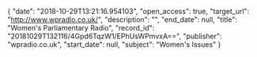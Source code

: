 {
  "date": "2018-10-29T13:21:16.954103", 
  "open_access": true, 
  "target_url": "http://www.wpradio.co.uk/", 
  "description": "", 
  "end_date": null, 
  "title": "Women's Parliamentary Radio", 
  "record_id": "20181029T132116/4Gpd6TqzW1/EPhUsWPmvxA==", 
  "publisher": "wpradio.co.uk", 
  "start_date": null, 
  "subject": "Women's Issues"
}

